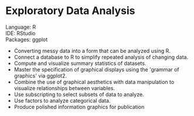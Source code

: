 # Exploratory Data Analysis

Language: R  
IDE: RStudio  
Packages: ggplot

- Converting messy data into a form that can be analyzed using R.
- Connect a database to R to simplify repeated analysis of changing data.
- Compute and visualize summary statistics of datasets.
- Master the specification of graphical displays using the 'grammar of graphics' via ggplot2.
- Combine the use of graphical aesthetics with data manipulation to visualize relationships between variables.
- Use subscripting to select subsets of data to analyze.
- Use factors to analyze categorical data.
- Produce polished information graphics for publication
